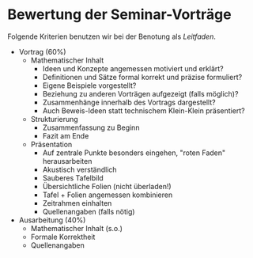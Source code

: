 # Bewertung der Seminar-Vorträge
Folgende Kriterien benutzen wir bei der Benotung als _Leitfaden_.

- Vortrag (60%)
    - Mathematischer Inhalt
        - Ideen und Konzepte angemessen motiviert und erklärt?
        - Definitionen und Sätze formal korrekt und präzise formuliert?
        - Eigene Beispiele vorgestellt?
        - Beziehung zu anderen Vorträgen aufgezeigt (falls möglich)?
        - Zusammenhänge innerhalb des Vortrags dargestellt?
        - Auch Beweis-Ideen statt technischem Klein-Klein präsentiert?
    - Strukturierung
        - Zusammenfassung zu Beginn
        - Fazit am Ende
    - Präsentation
        - Auf zentrale Punkte besonders eingehen, "roten Faden" herausarbeiten
        - Akustisch verständlich
        - Sauberes Tafelbild
        - Übersichtliche Folien (nicht überladen!)
        - Tafel + Folien angemessen kombinieren
        - Zeitrahmen einhalten
        - Quellenangaben (falls nötig)
- Ausarbeitung (40%)
    - Mathematischer Inhalt (s.o.)
    - Formale Korrektheit
    - Quellenangaben
